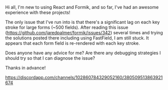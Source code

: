 Hi all, I'm new to using React and Formik, and so far, I've had an awesome experience with these projects! 

The only issue that I've run into is that there's a significant lag on each key stroke for large forms (~500 fields). After reading this issue (https://github.com/jaredpalmer/formik/issues/342) several times and trying the solutions posted there including using FastField, I am still stuck. It appears that each form field is re-rendered with each key stroke. 

Does anyone have any advice for me? Are there any debugging strategies I should try so that I can diagnose the issue?

Thanks in advance!

https://discordapp.com/channels/102860784329052160/380509513863921674